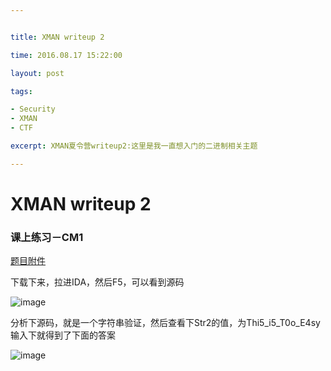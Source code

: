 ```yaml
---


title: XMAN writeup 2

time: 2016.08.17 15:22:00

layout: post

tags:

- Security
- XMAN
- CTF

excerpt: XMAN夏令营writeup2:这里是我一直想入门的二进制相关主题

---
```


# XMAN writeup 2

### 课上练习－CM1

[题目附件](http://xman.xctf.org.cn/media/task/cdaf8d32-a95c-4622-b4fb-f599c56ea9e4.exe)

下载下来，拉进IDA，然后F5，可以看到源码

![image](http://momomoxiaoxi.com/img/post/XMAN/2.png)

分析下源码，就是一个字符串验证，然后查看下Str2的值，为Thi5_i5_T0o_E4sy
输入下就得到了下面的答案

![image](http://momomoxiaoxi.com/img/post/XMAN/3.png)


### 